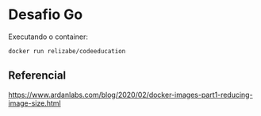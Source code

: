 # Desafio Go

Executando o container:

```Docker
docker run relizabe/codeeducation
```

## Referencial

https://www.ardanlabs.com/blog/2020/02/docker-images-part1-reducing-image-size.html